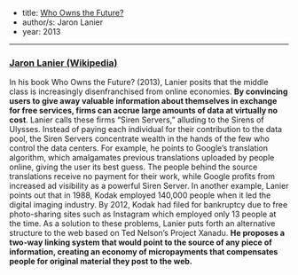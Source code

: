 - title: [Who Owns the Future?](http://www.jaronlanier.com/futurewebresources.html)
- author/s: Jaron Lanier
- year: 2013

---

### [Jaron Lanier (Wikipedia)](https://en.wikipedia.org/wiki/Jaron_Lanier)

In his book Who Owns the Future? (2013), Lanier posits that the middle class is increasingly disenfranchised from online economies. **By convincing users to give away valuable information about themselves in exchange for free services, firms can accrue large amounts of data at virtually no cost**. Lanier calls these firms “Siren Servers,” alluding to the Sirens of Ulysses. Instead of paying each individual for their contribution to the data pool, the Siren Servers concentrate wealth in the hands of the few who control the data centers. For example, he points to Google’s translation algorithm, which amalgamates previous translations uploaded by people online, giving the user its best guess. The people behind the source translations receive no payment for their work, while Google profits from increased ad visibility as a powerful Siren Server. In another example, Lanier points out that in 1988, Kodak employed 140,000 people when it led the digital imaging industry. By 2012, Kodak had filed for bankruptcy due to free photo-sharing sites such as Instagram which employed only 13 people at the time. As a solution to these problems, Lanier puts forth an alternative structure to the web based on Ted Nelson’s Project Xanadu. **He proposes a two-way linking system that would point to the source of any piece of information, creating an economy of micropayments that compensates people for original material they post to the web.**